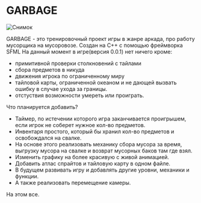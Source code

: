 # GARBAGE


![Снимок](https://user-images.githubusercontent.com/61217945/126862999-6a7618ea-7125-4c04-ba76-6015e4d25752.PNG)

GARBAGE - это тренировочный проект игры в жанре аркада, про работу мусорщика на мусоровозе. Создан на С++ с помощью фреймворка SFML
На данный момент в игре(версия 0.0.1) нет ничего кроме:
- примитивной проверки столкновений с тайлами
- сбора предметов в никуда
- движения игрока по ограниченному миру
- тайловой карты, ограниченной океаном и не дающей вызвать ошибку в случае ухода за границы.
- отстуствия возможности умереть или проиграть.

Что планируется добавить?
- Таймер, по истечении которого игра заканчивается проигрышем, если игрок не соберет нужное кол-во предметов.
- Инвентаря простого, который бы хранил кол-во предметов и освобождался на свалке.
- На основе этого реализовать механику сбора мусора за время, выгрузку мусора на свалке и возврат мусорных баков там где взял.
- Изменить графику на более красивую с живой анимацией. 
- Добавить атлас спрайтов и тайловую карту в одном файле.
- В будущем развивать игру и добавлять другие уровни, механики и функции.
- А также реализовать перемещение камеры.

На этом все.
